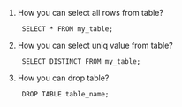 1. How you can select all rows from table?
    
        SELECT * FROM my_table;
3. How you can select uniq value from table?
        
        SELECT DISTINCT FROM my_table;
2. How you can drop table?
        
        DROP TABLE table_name;
        

